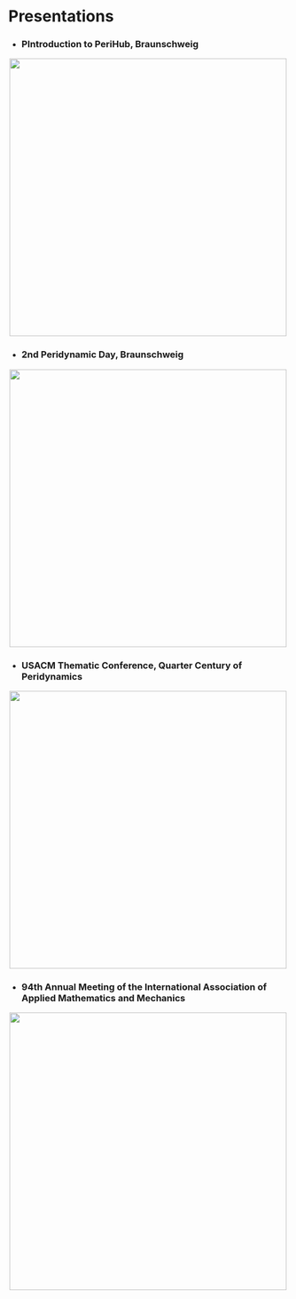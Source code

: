 # Presentations

- ### PIntroduction to PeriHub, Braunschweig
<p align="center">
  <a href="https://perihub.github.io/Presentations/PERIHUB"><img src="https://perihub.github.io/Presentations/PERIHUB/og-image.jpg" width="500" /></a>
</p>

- ### 2nd Peridynamic Day, Braunschweig
<p align="center">
  <a href="https://perihub.github.io/Presentations/PDDAY_2024"><img src="https://perihub.github.io/Presentations/PDDAY_2024/og-image.jpg" width="500" /></a>
</p>

- ### USACM Thematic Conference, Quarter Century of Peridynamics

<p align="center">
  <a href="https://perihub.github.io/Presentations/USACM_2024"><img src="https://perihub.github.io/Presentations/USACM_2024/og-image.jpg" width="500" /></a>
</p>

- ### 94th Annual Meeting of the International Association of Applied Mathematics and Mechanics
<p align="center">
  <a href="https://perihub.github.io/Presentations/GAMM_2024"><img src="https://perihub.github.io/Presentations/GAMM_2024/og-image.jpg" width="500" /></a>
</p>